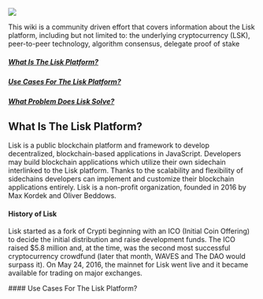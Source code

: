 ![](https://cdn-images-2.medium.com/max/2000/1*GVrZhXErK_H4zfWr0sENKg.jpeg)

This wiki is a community driven effort that covers information about the Lisk platform, including but not limited to: the underlying cryptocurrency (LSK), peer-to-peer technology, algorithm consensus, delegate proof of stake

##### <a href="#what">What Is The Lisk Platform?</a>
##### <a href="#purpose">Use Cases For The Lisk Platform?</a>
##### <a href="#problem">What Problem Does Lisk Solve?</a>


<a name="what" />

## What Is The Lisk Platform?

Lisk is a public blockchain platform and framework to develop decentralized, blockchain-based applications in JavaScript. Developers may build blockchain applications which utilize their own sidechain interlinked to the Lisk platform. Thanks to the scalability and flexibility of sidechains developers can implement and customize their blockchain applications entirely. Lisk is a non-profit organization, founded in 2016 by Max Kordek and Oliver Beddows.

#### History of Lisk

Lisk started as a fork of Crypti beginning with an ICO (Initial Coin Offering) to decide the initial distribution and raise development funds. The ICO raised $5.8 million and, at the time, was the second most successful cryptocurrency crowdfund (later that month, WAVES and The DAO would surpass it). On May 24, 2016, the mainnet for Lisk went live and it became available for trading on major exchanges.

<a name="purpose" />
#### Use Cases For The Lisk Platform?
